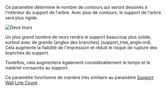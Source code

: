 Ce paramètre détermine le nombre de contours qui seront dessinés à l'intérieur du support de l'arbre. Avec plus de contours, le support de l'arbre sera plus rigide.

![Deux murs](../../../articles/images/support_de_l'arbre_comte_de_mur.png)

Un plus grand nombre de murs rendra le support beaucoup plus solide, surtout avec de grands [angles des branches] (support_tree_angle.md). Cela augmente la fiabilité de l'impression et réduit le risque de rupture des branches du support.

Toutefois, cela augmentera également considérablement le temps et le matériel consacrés au support.

Ce paramètre fonctionne de manière très similaire au paramètre [Support Wall Line Count](../support/support_wall_count.md).
